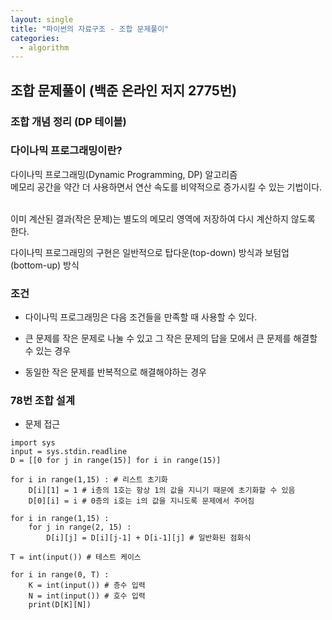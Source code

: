 ```yaml
---
layout: single
title: "파이썬의 자료구조 - 조합 문제풀이"
categories:
  - algorithm
---
```


## 조합 문제풀이 (백준 온라인 저지 2775번)
### 조합 개념 정리 (DP 테이블)


### 다이나믹 프로그래밍이란?
다이나믹 프로그래밍(Dynamic Programming, DP) 알고리즘 <br>
메모리 공간을 약간 더 사용하면서 연산 속도를 비약적으로 증가시킬 수 있는 기법이다. <br> <br>

이미 계산된 결과(작은 문제)는 별도의 메모리 영역에 저장하여 다시 계산하지 않도록 한다. <br>

다이나믹 프로그래밍의 구현은 일반적으로 탑다운(top-down) 방식과 보텀업(bottom-up) 방식 <br>
 

### 조건
- 다이나믹 프로그래밍은 다음 조건들을 만족할 때 사용할 수 있다.

- 큰 문제를 작은 문제로 나눌 수 있고 그 작은 문제의 답을 모에서 큰 문제를 해결할 수 있는 경우

- 동일한 작은 문제를 반복적으로 해결해야하는 경우

### 78번 조합 설계
- 문제 접근


```
import sys
input = sys.stdin.readline
D = [[0 for j in range(15)] for i in range(15)]

for i in range(1,15) : # 리스트 초기화
    D[i][1] = 1 # i층의 1호는 항상 1의 값을 지니기 때문에 초기화할 수 있음
    D[0][i] = i # 0층의 i호는 i의 값을 지니도록 문제에서 주어짐

for i in range(1,15) :
    for j in range(2, 15) :
        D[i][j] = D[i][j-1] + D[i-1][j] # 일반화된 점화식

T = int(input()) # 테스트 케이스

for i in range(0, T) :
    K = int(input()) # 층수 입력
    N = int(input()) # 호수 입력
    print(D[K][N])
```

